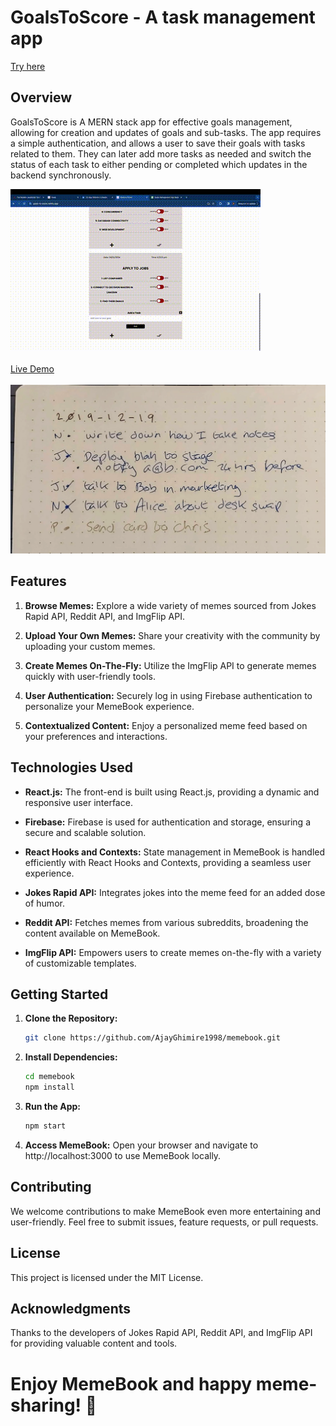 # GoalsToScore - A task management app

[Try here](https://goals-to-score.netlify.app/)


## Overview

GoalsToScore is A MERN stack app for effective goals management, allowing for creation and updates of goals and sub-tasks. The app requires a simple authentication, and allows a user to save their goals with tasks related to them. They can later add more tasks as needed and switch the status of each task to either pending or completed which updates in the backend synchronously.

![Demo](./Goals.gif)
<br>
<br>
[Live Demo](https://youtu.be/aAT7HKS-DdU)
<br>
<br>
[![Live Demo](./Goals.png)](https://youtu.be/aAT7HKS-DdU "Goals-To-Score")


## Features

1. **Browse Memes:** Explore a wide variety of memes sourced from Jokes Rapid API, Reddit API, and ImgFlip API.

2. **Upload Your Own Memes:** Share your creativity with the community by uploading your custom memes.

3. **Create Memes On-The-Fly:** Utilize the ImgFlip API to generate memes quickly with user-friendly tools.

4. **User Authentication:** Securely log in using Firebase authentication to personalize your MemeBook experience.

5. **Contextualized Content:** Enjoy a personalized meme feed based on your preferences and interactions.


## Technologies Used

- **React.js:** The front-end is built using React.js, providing a dynamic and responsive user interface.

- **Firebase:** Firebase is used for authentication and storage, ensuring a secure and scalable solution.

- **React Hooks and Contexts:** State management in MemeBook is handled efficiently with React Hooks and Contexts, providing a seamless user experience.

- **Jokes Rapid API:** Integrates jokes into the meme feed for an added dose of humor.

- **Reddit API:** Fetches memes from various subreddits, broadening the content available on MemeBook.

- **ImgFlip API:** Empowers users to create memes on-the-fly with a variety of customizable templates.


## Getting Started

1. **Clone the Repository:**
   ```bash
   git clone https://github.com/AjayGhimire1998/memebook.git


2. **Install Dependencies:**
   ```bash
   cd memebook
   npm install
   

4. **Run the App:**
   ```bash
   npm start

   
5. **Access MemeBook:**
   Open your browser and navigate to http://localhost:3000 to use MemeBook locally.


## Contributing

We welcome contributions to make MemeBook even more entertaining and user-friendly. Feel free to submit issues, feature requests, or pull requests.

## License

This project is licensed under the MIT License.

## Acknowledgments

Thanks to the developers of Jokes Rapid API, Reddit API, and ImgFlip API for providing valuable content and tools.


# Enjoy MemeBook and happy meme-sharing! 🎉


